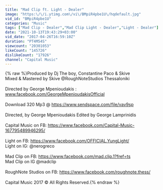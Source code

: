 ```yaml
---
title: "Mad Clip ft. Light - Dealer"
image: "https:\/\/i.ytimg.com\/vi\/BMpiR4pbe1U\/hqdefault.jpg"
vid_id: "BMpiR4pbe1U"
categories: "Music"
tags: ["Mad Clip - Dealer","Mad Clip Light - Dealer","Light - Dealer"]
date: "2021-10-13T19:43:29+03:00"
vid_date: "2017-04-26T16:59:10Z"
duration: "PT4M54S"
viewcount: "20301053"
likeCount: "145726"
dislikeCount: "17926"
channel: "Capital Music"
---
```

{% raw %}Produced by Dj The boy, Constantine Paco &amp; Skive <br />Mixed &amp; Mastered by Skive @RoughNoteStudios Thessaloniki<br /><br />Directed by George Mpenioudakis  : www.facebook.com/GeorgeMpenioudakisOfficial<br /><br />Download 320 Mp3 @ <a rel="nofollow" target="blank" href="https://www.sendspace.com/file/vav9sp">https://www.sendspace.com/file/vav9sp</a><br /><br />Directed, by George Mpenioudakis Edited by George Lamprinidis <br /><br />Capital Music on FB: <a rel="nofollow" target="blank" href="https://www.facebook.com/Capital-Music-167795489946295/">https://www.facebook.com/Capital-Music-167795489946295/</a><br /><br />Light on FB: <a rel="nofollow" target="blank" href="https://www.facebook.com/OFFICIAL.YungLight/">https://www.facebook.com/OFFICIAL.YungLight/</a><br />Light on IG: @nerogreco <br /><br />Mad Clip on FB: <a rel="nofollow" target="blank" href="https://www.facebook.com/mad.clip.1?fref=ts">https://www.facebook.com/mad.clip.1?fref=ts</a><br />Mad Clip on IG @madclip <br /><br />RoughNote Studios on FB: <a rel="nofollow" target="blank" href="https://www.facebook.com/roughnote.thess/">https://www.facebook.com/roughnote.thess/</a><br /><br />Capital Music 2017 © All Rights Reserved.{% endraw %}
